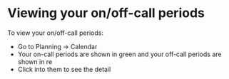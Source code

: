 # Viewing your on/off-call periods

To view your on/off-call periods:

* Go to Planning -&gt; Calendar
* Your on-call periods are shown in green and your off-call periods are shown in re
* Click into them to see the detail

